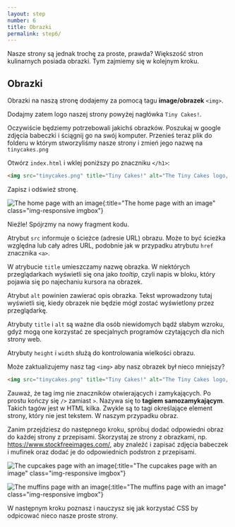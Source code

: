 ```yaml
---
layout: step
number: 6
title: Obrazki
permalink: step6/
---
```

Nasze strony są jednak trochę za proste, prawda? Większość stron kulinarnych posiada obrazki. Tym zajmiemy się w kolejnym kroku.

## Obrazki

Obrazki na naszą stronę dodajemy za pomocą tagu **image/obrazek** `<img>`.

Dodajmy zatem logo naszej strony powyżej nagłówka `Tiny Cakes!`.

Oczywiście będziemy potrzebowali jakichś obrazków. Poszukaj w google zdjęcia babeczki i ściągnij go na swój komputer.  Przenieś teraz plik do folderu w którym stworzyliśmy nasze strony i zmień jego nazwę na `tinycakes.png`

Otwórz `index.html` i wklej poniższy po znaczniku  `</h1>`:

```html
<img src="tinycakes.png" title="Tiny Cakes!" alt="The Tiny Cakes logo, a stylized cartoon cupcake."/>
```

Zapisz i odśwież stronę.

![The home page with an image](../assets/browser-homepage-image.png){:title="The home page with an image" class="img-responsive imgbox"}

Nieźle! Spójrzmy na nowy fragment kodu.

Atrybut `src` informuje o ścieżce (adresie URL) obrazu. 
Może to być ścieżka względna lub cały adres URL, podobnie jak w przypadku atrybutu `href` znacznika `<a>`.

W atrybucie `title` umieszczamy nazwę obrazka. W niektórych przeglądarkach wyświetli się ona jako _tooltip_, czyli napis w bloku, który pojawia się po najechaniu kursora na obrazek.

Atrybut `alt` powinien zawierać opis obrazka. Tekst wprowadzony tutaj wyświetli się, kiedy obrazek nie będzie mógł zostać wyświetlony przez przeglądarkę.

Atrybuty `title` i `alt` są ważne dla osób niewidomych bądź słabym wzroku, gdyż mogą one korzystać ze specjalnych programów czytających dla nich strony web.

Atrybuty `height` i `width` służą do kontrolowania wielkości obrazu.

Może zaktualizujemy nasz tag `<img>` aby nasz obrazek był nieco mniejszy?

```html
<img src="tinycakes.png" title="Tiny Cakes!" alt="The Tiny Cakes logo, a stylized cartoon cupcake." height="47" width="37" />
```
Zauważ, że tag img nie znaczników otwierających i zamykających. Po prostu kończy się `/>` zamiast `>`.  Nazywa się to **tagiem samozamykającym**. Takich tagów jest w HTML kilka. Zwykle są to tagi określające element strony, który nie jest tekstem. W naszym przypadku obraz.
<!-- przecież html5 nie wymaga zamykania przez /> -->

Zanim przejdziesz do następnego kroku, spróbuj dodać odpowiedni obraz do każdej strony z przepisami. Skorzystaj ze strony z obrazkami, np. https://www.stockfreeimages.com/, aby znaleźć i zapisać zdjęcia babeczek i mufinek oraz dodać je do odpowiednich podstron z przepisami.

![The cupcakes page with an image](../assets/browser-cupcakes-image.png){:title="The cupcakes page with an image" class="img-responsive imgbox"}

![The muffins page with an image](../assets/browser-muffins-image.png){:title="The muffins page with an image" class="img-responsive imgbox"}

W następnym kroku poznasz i nauczysz się jak korzystać CSS by odpicować nieco nasze proste strony.
